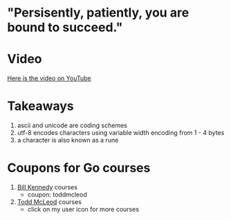 # "Persisently, patiently, you are bound to succeed."

# Video
[Here is the video on YouTube](https://www.youtube.com/watch?v=S3BHZv6OrJg)

# Takeaways
1. ascii and unicode are coding schemes
2. utf-8 encodes characters using variable width encoding from 1 - 4 bytes
3. a character is also known as a rune

# Coupons for Go courses
1. [Bill Kennedy](https://courses.ardanlabs.com/order?ct=670e0200-1823-4916-8ff5-b2438450e2ce) courses 
    - coupon: toddmcleod
2. [Todd McLeod](https://www.udemy.com/course/learn-how-to-code/?referralCode=BE659D12A78B2C0DFFB0) courses
    - click on my user icon for more courses